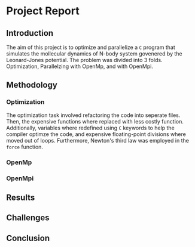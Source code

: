 # Project Report 

##  Introduction 
The aim of this project is to optimize and parallelize a `C` program that simulates the mollecular dynamics of N-body system govenered by the Leonard-Jones potential. The problem was divided into 3 folds. Optimization, Parallelzing with OpenMp, and with OpenMpi.  

## Methodology
### Optimization 
The optimization task involved refactoring the code into seperate files. Then, the expensive functions where replaced with less costly function. Additionally, variables where redefined using `C` keywords to help the compiler optimze the code, and expensive floating-point divisions where moved out of loops. Furthermore, Newton's third law was employed in the `force` function.    
### OpenMp 

### OpenMpi 

## Results

## Challenges 

## Conclusion 